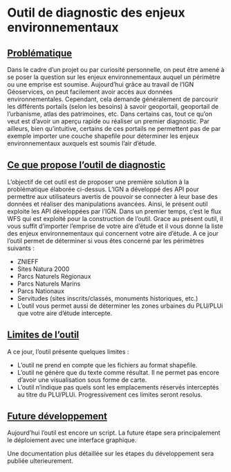 # Outil de diagnostic des enjeux environnementaux
## <ins>Problématique</ins>
Dans le cadre d’un projet ou par curiosité personnelle, on peut être amené à se poser la question sur les enjeux environnementaux auquel un périmètre ou une emprise est soumise. Aujourd’hui grâce au travail de l’IGN Géoservices, on peut facilement avoir accès aux données environnementales. Cependant, cela demande généralement de parcourir les différents portails (selon les besoins) à savoir geoportail, geoportail de l’urbanisme, atlas des patrimoines, etc. Dans certains cas, tout ce qu’on veut est d’avoir un aperçu rapide ou réaliser un premier diagnostic.
Par ailleurs, bien qu’intuitive, certains de ces portails ne permettent pas de par exemple importer une couche shapefile pour déterminer les enjeux environnementaux auxquels est soumis l’air d’étude. 
## <ins>Ce que propose l’outil de diagnostic</ins>
L’objectif de cet outil est de proposer une première solution à la problématique élaborée ci-dessus.  L’IGN a développé des API pour permettre aux utilisateurs avertis de pouvoir se connecter à leur base des données et réaliser des manipulations avancées. Ainsi, le présent outil exploite les API développées par l’IGN. Dans un premier temps, c’est le flux WFS qui est exploité pour la construction de l’outil.
Grace au présent outil, il vous suffit d’importer l’emprise de votre aire d’étude et il vous donne la liste des enjeux environnementaux qui concernent votre aire d’étude. A ce jour l’outil permet de déterminer si vous êtes concerné par les périmètres suivants :
* ZNIEFF
* Sites Natura 2000
* Parcs Naturels Régionaux
* Parcs Naturels Marins
* Parcs Nationaux
* Servitudes (sites inscrits/classés, monuments historiques, etc.)
* L’outil vous permet aussi de déterminer les zones urbaines du PLU/PLUi que votre aire d’étude intercepte.
## <ins>Limites de l’outil</ins>
A ce jour, l’outil présente quelques limites :
* L’outil ne prend en compte que les fichiers au format shapefile.
* L’outil ne génère que du texte comme résultat. Il ne permet pas encore d’avoir une visualisation sous forme de carte.
* L’outil n’indique pas quels sont les emplacements réservés interceptés au titre du PLU/PLUi.
Progressivement ces limites seront resolus.
## <ins>Future développement</ins>
Aujourd’hui l’outil est encore un script. La future étape sera principalement le déploiement avec une interface graphique.

Une documentation plus détaillée sur les étapes du développement sera publiée ulterieurement.
